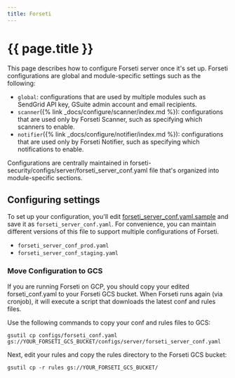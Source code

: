 ```yaml
---
title: Forseti
---
```


# {{ page.title }}

This page describes how to configure Forseti server once it's set up. Forseti configurations
are global and module-specific settings such as the following:

-   `global`: configurations that are used by multiple modules such as SendGrid API key,
    GSuite admin account and email recipients.
-   `scanner`({% link _docs/configure/scanner/index.md %}): configurations that are used only by Forseti Scanner, such as
    specifying which scanners to enable.
-   `notifier`({% link _docs/configure/notifier/index.md %}): configurations that are used only by Forseti Notifier, such as
    specifying which notifications to enable.

Configurations are centrally maintained in
forseti-security/configs/server/forseti_server_conf.yaml file that's organized into
module-specific sections.

## Configuring settings

To set up your configuration, you'll edit
[forseti_server_conf.yaml.sample](https://github.com/GoogleCloudPlatform/forseti-security/blob/2.0-dev/configs/server/forseti_conf_server.yaml.sample)
and save it as `forseti_server_conf.yaml`. For convenience, you can maintain different
versions of this file to support multiple configurations of Forseti.

-   `forseti_server_conf_prod.yaml`
-   `forseti_server_conf_staging.yaml`


### Move Configuration to GCS

If you are running Forseti on GCP, you should copy your edited forseti_conf.yaml to
your Forseti GCS bucket. When Forseti runs again (via cronjob), it will execute a
script that downloads the latest conf and rules files.

Use the following commands to copy your conf and rules files to GCS:

```
gsutil cp configs/forseti_conf.yaml gs://YOUR_FORSETI_GCS_BUCKET/configs/server/forseti_server_conf.yaml
```

Next, edit your rules and copy the rules directory to the Forseti GCS bucket:

```
gsutil cp -r rules gs://YOUR_FORSETI_GCS_BUCKET/
```
